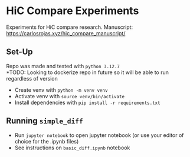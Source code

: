 # HiC Compare Experiments
Experiments for HiC compare research. Manuscript: https://carlosrojas.xyz/hic_compare_manuscript/

## Set-Up
Repo was made and tested with `python 3.12.7` <br>
*TODO: Looking to dockerize repo in future so it will be able to run regardless of version

* Create venv with `python -m venv venv`
* Activate venv with `source venv/bin/activate`
* Install dependencies with `pip install -r requirements.txt`

## Running `simple_diff`
* Run `jupyter notebook` to open jupyter notebook (or use your editor of choice for the .ipynb files)
* See instructions on `basic_diff.ipynb` notebook